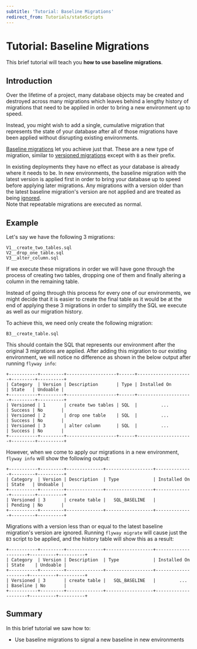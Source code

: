 ```yaml
---
subtitle: 'Tutorial: Baseline Migrations'
redirect_from: Tutorials/stateScripts
---
```

# Tutorial: Baseline Migrations

This brief tutorial will teach you **how to use baseline migrations**.

## Introduction

Over the lifetime of a project, many database objects may be created and destroyed across many migrations which leaves behind a lengthy history of migrations that need to be applied in order to bring a new environment up to speed.

Instead, you might wish to add a single, cumulative migration that represents the state of your database after all of those migrations have been applied without disrupting existing environments.

[Baseline migrations](https://documentation.red-gate.com/flyway/flyway-concepts/migrations/baseline-migrations) let you achieve just that. These are a new type of migration, similar to [versioned migrations](https://documentation.red-gate.com/flyway/flyway-concepts/migrations/versioned-migrations) except with `B` as their prefix.

In existing deployments they have no effect as your database is already where it needs to be. In new environments, the baseline migration with the latest version is applied first in order to bring your database up to speed before applying later migrations. Any migrations with a version older than the latest baseline migration's version are not applied and are treated as being [ignored](https://documentation.red-gate.com/flyway/flyway-concepts/migrations/flyway-schema-history-table). <br/>
Note that repeatable migrations are executed as normal.

## Example

Let's say we have the following 3 migrations:

```
V1__create_two_tables.sql
V2__drop_one_table.sql
V3__alter_column.sql
```

If we execute these migrations in order we will have gone through the process of creating two tables, dropping one of them and finally altering a column in the remaining table.

Instead of going through this process for every one of our environments, we might decide that it is easier to create the final table as it would be at the end of applying these 3 migrations in order to simplify the SQL we execute as well as our migration history.

To achieve this, we need only create the following migration:

```
B3__create_table.sql
```

This should contain the SQL that represents our environment after the original 3 migrations are applied. After adding this migration to our existing environment, we will notice no difference as shown in the below output after running `flyway info`:

```
+-----------+---------+-------------------+------+---------------------+---------+----------+
| Category  | Version | Description       | Type | Installed On        | State   | Undoable |
+-----------+---------+-------------------+------+---------------------+---------+----------+
| Versioned | 1       | create two tables | SQL  |         ...         | Success | No       |
| Versioned | 2       | drop one table    | SQL  |         ...         | Success | No       |
| Versioned | 3       | alter column      | SQL  |         ...         | Success | No       |
+-----------+---------+-------------------+------+---------------------+---------+----------+
```

However, when we come to apply our migrations in a new environment, `flyway info` will show the following output:

```
+-----------+---------+--------------+------------------+--------------+---------+----------+
| Category  | Version | Description  | Type             | Installed On | State   | Undoable |
+-----------+---------+--------------+------------------+--------------+---------+----------+
| Versioned | 3       | create table |   SQL_BASELINE   |              | Pending | No       |
+-----------+---------+--------------+------------------+--------------+---------+----------+
```

Migrations with a version less than or equal to the latest baseline migration's version are ignored. Running `flyway migrate` will cause just the `B3` script to be applied, and the history table will show this as a result:

```
+-----------+---------+--------------+------------------+---------------------+----------+----------+
| Category  | Version | Description  | Type             | Installed On        | State    | Undoable |
+-----------+---------+--------------+------------------+---------------------+----------+----------+
| Versioned | 3       | create table |   SQL_BASELINE   |         ...         | Baseline | No       |
+-----------+---------+--------------+------------------+---------------------+----------+----------+
```

## Summary

In this brief tutorial we saw how to:

- Use baseline migrations to signal a new baseline in new environments
